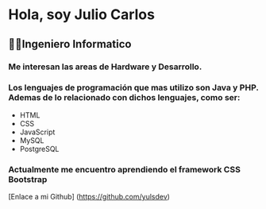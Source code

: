 # Hola, soy Julio Carlos
## 👨‍💻Ingeniero Informatico
### Me interesan las areas de **Hardware** y **Desarrollo**.
### Los lenguajes de programación que mas utilizo son Java y PHP. Ademas de lo relacionado con dichos lenguajes, como ser:

- HTML
- CSS
- JavaScript
- MySQL
- PostgreSQL

### Actualmente me encuentro aprendiendo el framework CSS Bootstrap

[Enlace a mi Github] (https://github.com/yulsdev)